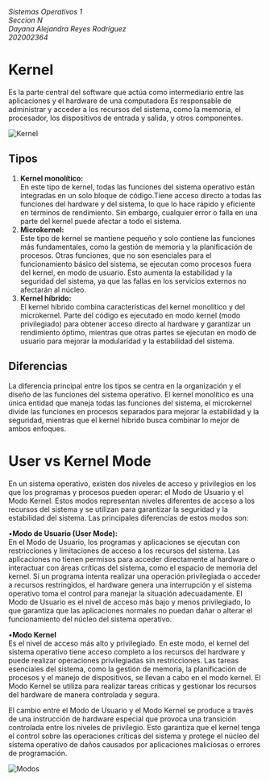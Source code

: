 *Sistemas Operativos 1*  
*Seccion N*  
*Dayana Alejandra Reyes Rodríguez*  
*202002364*  
# Kernel
Es la parte central del software que actúa como intermediario entre las aplicaciones y el hardware de una computadora Es responsable de administrar y acceder a los recursos del sistema, como la memoria, el procesador, los dispositivos de entrada y salida, y otros componentes.  

![Kernel](https://acortar.link/hj6bcE)

## Tipos  
1. **Kernel monolítico:**  
En este tipo de kernel, todas las funciones del sistema operativo están integradas en un solo bloque de código.Tiene acceso directo a todas las funciones del hardware y del sistema, lo que lo hace rápido y eficiente en términos de rendimiento. Sin embargo, cualquier error o falla en una parte del kernel puede afectar a todo el sistema. 
2. **Microkernel:**  
Este tipo de kernel se mantiene pequeño y solo contiene las funciones más fundamentales, como la gestión de memoria y la planificación de procesos. Otras funciones, que no son esenciales para el funcionamiento básico del sistema, se ejecutan como procesos fuera del kernel, en modo de usuario. Esto aumenta la estabilidad y la seguridad del sistema, ya que las fallas en los servicios externos no afectarán al núcleo.
3. **Kernel híbrido:**  
El kernel híbrido combina características del kernel monolítico y del microkernel. Parte del código es ejecutado en modo kernel (modo privilegiado) para obtener acceso directo al hardware y garantizar un rendimiento óptimo, mientras que otras partes se ejecutan en modo de usuario para mejorar la modularidad y la estabilidad del sistema.  
## Diferencias  
La diferencia principal entre los tipos se centra en la organización y el diseño de las funciones del sistema operativo. El kernel monolítico es una única entidad que maneja todas las funciones del sistema, el microkernel divide las funciones en procesos separados para mejorar la estabilidad y la seguridad, mientras que el kernel híbrido busca combinar lo mejor de ambos enfoques.

# User vs Kernel Mode  
En un sistema operativo, existen dos niveles de acceso y privilegios en los que los programas y procesos pueden operar: el Modo de Usuario y el Modo Kernel. Estos modos representan niveles diferentes de acceso a los recursos del sistema y se utilizan para garantizar la seguridad y la estabilidad del sistema. Las principales diferencias de estos modos son:  

•**Modo de Usuario (User Mode):**  
En el Modo de Usuario, los programas y aplicaciones se ejecutan con restricciones y limitaciones de acceso a los recursos del sistema. Las aplicaciones no tienen permisos para acceder directamente al hardware o interactuar con áreas críticas del sistema, como el espacio de memoria del kernel.
Si un programa intenta realizar una operación privilegiada o acceder a recursos restringidos, el hardware genera una interrupción y el sistema operativo toma el control para manejar la situación adecuadamente.
El Modo de Usuario es el nivel de acceso más bajo y menos privilegiado, lo que garantiza que las aplicaciones normales no puedan dañar o alterar el funcionamiento del núcleo del sistema operativo.
  
•**Modo Kernel**  
Es el nivel de acceso más alto y privilegiado. En este modo, el kernel del sistema operativo tiene acceso completo a los recursos del hardware y puede realizar operaciones privilegiadas sin restricciones.
Las tareas esenciales del sistema, como la gestión de memoria, la planificación de procesos y el manejo de dispositivos, se llevan a cabo en el modo kernel. El Modo Kernel se utiliza para realizar tareas críticas y gestionar los recursos del hardware de manera controlada y segura.  
  
El cambio entre el Modo de Usuario y el Modo Kernel se produce a través de una instrucción de hardware especial que provoca una transición controlada entre los niveles de privilegio. Esto garantiza que el kernel tenga el control sobre las operaciones críticas del sistema y protege el núcleo del sistema operativo de daños causados por aplicaciones maliciosas o errores de programación.
  
![Modos](https://www.studytonight.com/operating-system/images/system-calls.png)